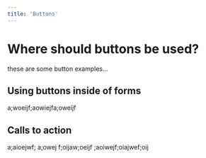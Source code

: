 ```yaml
---
title: 'Buttons'
---
```


# Where should buttons be used?

these are some button examples...

## Using buttons inside of forms

a;woeijf;aowiejfa;oweijf

## Calls to action

a;aioejwf; a;owej f;oijaw;oeijf ;aoiwejf;oiajwef;oij
